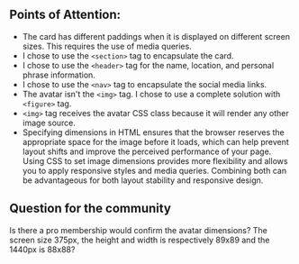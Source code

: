 ## Points of Attention:

- The card has different paddings when it is displayed on different screen sizes. This requires the use of media queries.
- I chose to use the `<section>` tag to encapsulate the card.
- I chose to use the `<header>` tag for the name, location, and personal phrase information.
- I chose to use the `<nav>` tag to encapsulate the social media links.
- The avatar isn't the `<img>` tag. I chose to use a complete solution with `<figure>` tag.
- `<img>` tag receives the avatar CSS class because it will render any other image source.
- Specifying dimensions in HTML ensures that the browser reserves the appropriate space for the image before it loads, which can help prevent layout shifts and improve the perceived performance of your page. Using CSS to set image dimensions provides more flexibility and allows you to apply responsive styles and media queries. Combining both can be advantageous for both layout stability and responsive design.

## Question for the community

Is there a pro membership would confirm the avatar dimensions? The screen size 375px, the height and width is respectively 89x89 and the 1440px is 88x88?